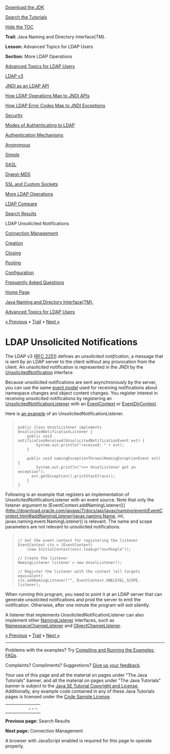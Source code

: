 [Download
the JDK](http://java.sun.com/javase/6/download.jsp)
  
[Search the
Tutorials](../../search.html)
  
[Hide the TOC](javascript:toggleLeft())

**Trail:** Java Naming and Directory Interface(TM).
  
**Lesson:** Advanced Topics for LDAP Users
  
**Section:** More LDAP Operations

[Advanced Topics for LDAP Users](index.html)

[LDAP v3](ldap.html)

[JNDI as an LDAP API](jndi.html)

[How LDAP Operations Map to JNDI APIs](operations.html)

[How LDAP Error Codes Map to JNDI Exceptions](exceptions.html)

[Security](security.html)

[Modes of Authenticating to LDAP](authentication.html)

[Authentication Mechanisms](auth_mechs.html)

[Anonymous](anonymous.html)

[Simple](simple.html)

[SASL](sasl.html)

[Digest-MD5](digest.html)

[SSL and Custom Sockets](ssl.html)

[More LDAP Operations](rename.html)

[LDAP Compare](compare.html)

[Search Results](result.html)

LDAP Unsolicited Notifications

[Connection Management](connect.html)

[Creation](create.html)

[Closing](close.html)

[Pooling](pool.html)

[Configuration](config.html)

[Frequently Asked Questions](faq.html)

[Home Page](../../index.html)
>
[Java Naming and Directory Interface(TM).](../index.html)
>
[Advanced Topics for LDAP Users](index.html)

[« Previous](result.html) • [Trail](../TOC.html) • [Next »](connect.html)

# LDAP Unsolicited Notifications

The LDAP v3
([RFC 2251](http://ietf.org/rfc/rfc2251.txt))
defines an *unsolicited notification*, a message
that is sent by an LDAP server to the client without any provocation
from the client.
An unsolicited notification is represented in the JNDI by the
[UnsolicitedNotification](http://download.oracle.com/javase/7/docs/api/javax/naming/ldap/UnsolicitedNotification.html) interface.

Because unsolicited notifications are sent asynchronously by the server,
you can use the same
[event model](http://java.sun.com/products/jndi/tutorial/beyond/event/index.html) 
used for receiving notifications about
namespace changes and object content changes.
You register interest in receiving unsolicited notifications by registering an
[UnsolicitedNotificationListener](http://download.oracle.com/javase/7/docs/api/javax/naming/ldap/UnsolicitedNotificationListener.html) with an
[EventContext](http://download.oracle.com/javase/7/docs/api/javax/naming/event/EventContext.html) or
[EventDirContext](http://download.oracle.com/javase/7/docs/api/javax/naming/event/EventDirContext.html).

Here is [an example](examples/RegUnsol.java) of an
UnsolicitedNotificationListener.
> ```
>
> public class UnsolListener implements UnsolicitedNotificationListener {
>     public void notificationReceived(UnsolicitedNotificationEvent evt) {
>         System.out.println("received: " + evt);
>     }
>
>     public void namingExceptionThrown(NamingExceptionEvent evt) {
>         System.out.println(">>> UnsolListener got an exception");
> 	    evt.getException().printStackTrace();
>     }
> }
>
> ```

Following is an example
that registers an implementation of
UnsolicitedNotificationListener with an event source.
Note that only the listener argument to
[EventContext.addNamingListener()](http://download.oracle.com/javase/7/docs/api/javax/naming/event/EventContext.html#addNamingListener(javax.naming.Name, int, javax.naming.event.NamingListener)) is relevant. The name and scope parameters are not relevant
to unsolicited notifications.

> ```
>
> // Get the event context for registering the listener
> EventContext ctx = (EventContext)
>     (new InitialContext(env).lookup("ou=People"));
>
> // Create the listener
> NamingListener listener = new UnsolListener();
>
> // Register the listener with the context (all targets equivalent)
> ctx.addNamingListener("", EventContext.ONELEVEL_SCOPE, listener);
>
> ```

When running this program, you need to point it at an LDAP server
that can generate unsolicited notifications and prod the server
to emit the notification. Otherwise, after one minute
the program will exit silently.

A listener that implements
UnsolicitedNotificationListener can also implement other
[NamingListener](http://download.oracle.com/javase/7/docs/api/javax/naming/event/NamingListener.html) interfaces, such as
[NamespaceChangeListener](http://download.oracle.com/javase/7/docs/api/javax/naming/event/NamespaceChangeListener.html) and
[ObjectChangeListener](http://download.oracle.com/javase/7/docs/api/javax/naming/event/ObjectChangeListener.html).

[« Previous](result.html)
•
[Trail](../TOC.html)
•
[Next »](connect.html)

---

Problems with the examples? Try [Compiling and Running
the Examples: FAQs](../../information/run-examples.html).
  
Complaints? Compliments? Suggestions? [Give
us your feedback](http://download.oracle.com/javase/feedback.html).

Your use of this page and all the material on pages under "The Java Tutorials" banner,
and all the material on pages under "The Java Tutorials" banner is subject to the [Java SE Tutorial Copyright
and License](../../information/license.html).
Additionally, any example code contained in any of these Java
Tutorials pages is licensed under the
[Code
Sample License](http://developers.sun.com/license/berkeley_license.html).

|  |  |  |  |  |
| --- | --- | --- | --- | --- |
| |  |  | | --- | --- | | duke image | Oracle logo | | [About Oracle](http://www.oracle.com/us/corporate/index.html) | [Oracle Technology Network](http://www.oracle.com/technology/index.html) | [Terms of Service](https://www.samplecode.oracle.com/servlets/CompulsoryClickThrough?type=TermsOfService) | Copyright © 1995, 2011 Oracle and/or its affiliates. All rights reserved. |

**Previous page:** Search Results
  
**Next page:** Connection Management




A browser with JavaScript enabled is required for this page to operate properly.